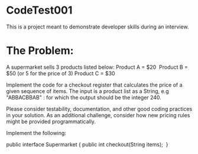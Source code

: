 # CodeTest001
This is a project meant to demonstrate developer skills during an interview.

# The Problem:
  A supermarket sells 3 products listed below:
  Product A = $20 
  Product B = $50 (or 5 for the price of 3)
  Product C = $30

  Implement the code for a checkout register that calculates the price of a given sequence of items. The input is a product list as a String, e.g "ABBACBBAB" : for which the output should be the integer 240.

  Please consider testability, documentation, and other good coding practices in your solution. As an additional challenge, consider how new pricing rules might be provided programmatically.

  Implement the following:

  public interface Supermarket {
    public int checkout(String items); 
  }
